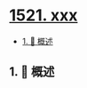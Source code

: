 # [1521. xxx](https://github.com/Tdahuyou/TNotes.leetcode/tree/main/notes/1521.%20xxx)

<!-- region:toc -->

- [1. 📝 概述](#1--概述)

<!-- endregion:toc -->

## 1. 📝 概述
